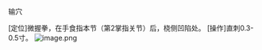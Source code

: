 输穴

[定位]微握拳，在手食指本节（第2掌指关节）后，桡侧凹陷处。
[操作]直刺0.3-0.5寸。
![image.png](https://picgo18719498306.oss-cn-guangzhou.aliyuncs.com/20250423172043289.png)

